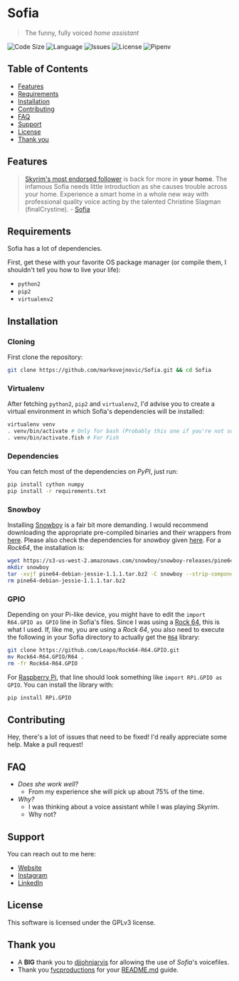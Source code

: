 # Sofia
> The funny, fully voiced *home assistant*

![Code Size](https://img.shields.io/github/languages/code-size/markovejnovic/Sofia?style=flat-square)
![Language](https://img.shields.io/github/languages/top/markovejnovic/Sofia?style=flat-square)
![Issues](https://img.shields.io/github/issues/markovejnovic/Sofia?style=flat-square)
![License](https://img.shields.io/github/license/markovejnovic/Sofia?style=flat-square)
![Pipenv](https://img.shields.io/github/pipenv/locked/python-version/markovejnovic/Sofia)

## Table of Contents

- [Features](#features)
- [Requirements](#requirements)
- [Installation](#installation)
- [Contributing](#contributing)
- [FAQ](#faq)
- [Support](#support)
- [License](#license)
- [Thank you](#thank-you)

## Features

> [Skyrim's most endorsed
> follower](https://www.google.com/search?client=firefox-b-d&q=sofia+follower)
> is back for more in **your home**.  The infamous Sofia needs little
> introduction as she causes trouble across your home. Experience a smart home
> in a whole new way with professional quality voice acting by the talented
> Christine Slagman (finalCrystine). -
> [Sofia](https://www.nexusmods.com/skyrim/mods/54527)

## Requirements

Sofia has a lot of dependencies.

First, get these with your favorite OS package manager (or compile them, I
shouldn't tell you how to live your life):
- `python2`
- `pip2`
- `virtualenv2`


## Installation

### Cloning

First clone the repository:
```bash
git clone https://github.com/markovejnovic/Sofia.git && cd Sofia
```

### Virtualenv

After fetching `python2`, `pip2` and `virtualenv2`, I'd advise you to create a
virtual environment in which Sofia's dependencies will be installed:
```bash
virtualenv venv
. venv/bin/activate # Only for bash (Probably this one if you're not sure)
. venv/bin/activate.fish # For Fish
```

### Dependencies

You can fetch most of the dependencies on *PyPI*, just run:
```bash
pip install cython numpy
pip install -r requirements.txt
```

### Snowboy

Installing [Snowboy](https://github.com/Kitt-AI/snowboy) is a fair bit more
demanding. I would recommend downloading the appropriate pre-compiled binaries
and their wrappers from [here](http://docs.kitt.ai/snowboy/#downloads). Please
also check the dependencies for _snowboy_ given
[here](https://snowboy.kitt.ai/docspartials/docs/index.html#quick-start). For a
_Rock64_, the installation is:
```bash
wget https://s3-us-west-2.amazonaws.com/snowboy/snowboy-releases/pine64-debian-jessie-1.1.1.tar.bz2
mkdir snowboy
tar -xvjf pine64-debian-jessie-1.1.1.tar.bz2 -C snowboy --strip-components=1
rm pine64-debian-jessie-1.1.1.tar.bz2
```

### GPIO

Depending on your Pi-like device, you might have to edit the `import R64.GPIO
as GPIO` line in Sofia's files. Since I was using a [Rock
64](https://www.pine64.org/devices/single-board-computers/rock64/), this is
what I used. If, like me, you are using a *Rock 64*, you also need to execute 
the following in your Sofia directory to actually get the
[`R64`](https://github.com/Leapo/Rock64-R64.GPIO) library:
```bash
git clone https://github.com/Leapo/Rock64-R64.GPIO.git
mv Rock64-R64.GPIO/R64 .
rm -fr Rock64-R64.GPIO
```

For [Raspberry Pi](https://www.raspberrypi.org/), that line should look
something like `import RPi.GPIO as GPIO`. You can install the library with:
```bash
pip install RPi.GPIO
```
## Contributing

Hey, there's a lot of issues that need to be fixed! I'd really appreciate some
help. Make a pull request!

## FAQ

- _Does she work well?_
  - From my experience she will pick up about 75% of the time.
- _Why?_
  - I was thinking about a voice assistant while I was playing _Skyrim_.
  - Why not?

## Support
You can reach out to me here:
- [Website](https://markovejnovic.com/)
- [Instagram](marko.vejnovic.42)
- [LinkedIn](https://www.linkedin.com/in/markovejnovic/)

## License
This software is licensed under the GPLv3 license.

## Thank you
- A **BIG** thank you to
  [djjohnjarvis](https://www.nexusmods.com/skyrimspecialedition/users/3679820)
  for allowing the use of _Sofia_'s voicefiles.
- Thank you [fvcproductions](https://github.com/fvcproductions/) for your
  [README.md](https://gist.github.com/fvcproductions/1bfc2d4aecb01a834b46)
  guide.
